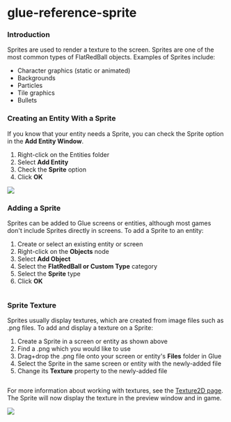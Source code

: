 # glue-reference-sprite

### Introduction

Sprites are used to render a texture to the screen. Sprites are one of the most common types of FlatRedBall objects. Examples of Sprites include:

* Character graphics (static or animated)
* Backgrounds
* Particles
* Tile graphics
* Bullets

### Creating an Entity With a Sprite

If you know that your entity needs a Sprite, you can check the Sprite option in the **Add Entity Window**.

1. Right-click on the Entities folder
2. Select **Add Entity**
3. Check the **Sprite** option
4. Click **OK**

![](../../../../media/2019-06-img_5d18bae01c0a8.png)

### Adding a Sprite

Sprites can be added to Glue screens or entities, although most games don't include Sprites directly in screens. To add a Sprite to an entity:

1. Create or select an existing entity or screen
2. Right-click on the **Objects** node
3. Select **Add Object**
4. Select the **FlatRedBall or Custom Type** category
5. Select the **Sprite** type
6. Click **OK**



<figure><img src="../../../../media/2016-01-2019-05-02_06-51-56.gif" alt=""><figcaption></figcaption></figure>



### Sprite Texture

Sprites usually display textures, which are created from image files such as .png files. To add and display a texture on a Sprite:

1. Create a Sprite in a screen or entity as shown above
2. Find a .png which you would like to use
3. Drag+drop the .png file onto your screen or entity's **Files** folder in Glue
4. Select the Sprite in the same screen or entity with the newly-added file
5. Change its **Texture** property to the newly-added file



<figure><img src="../../../../media/2016-01-2019-05-02_06-56-48-1.gif" alt=""><figcaption></figcaption></figure>

 For more information about working with textures, see the [Texture2D page](../files/texture2d.md). The Sprite will now display the texture in the preview window and in game. &#x20;

![](../../../../media/2019-05-img_5ccae9f711f3f.png)
